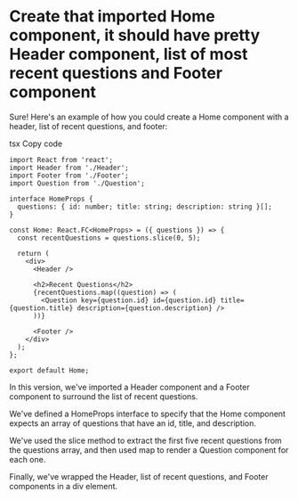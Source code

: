 # Create that imported Home component, it should have pretty Header component, list of most recent questions and Footer component

Sure! Here's an example of how you could create a Home component with a header, list of recent questions, and footer:

tsx
Copy code

```
import React from 'react';
import Header from './Header';
import Footer from './Footer';
import Question from './Question';

interface HomeProps {
  questions: { id: number; title: string; description: string }[];
}

const Home: React.FC<HomeProps> = ({ questions }) => {
  const recentQuestions = questions.slice(0, 5);

  return (
    <div>
      <Header />

      <h2>Recent Questions</h2>
      {recentQuestions.map((question) => (
        <Question key={question.id} id={question.id} title={question.title} description={question.description} />
      ))}

      <Footer />
    </div>
  );
};

export default Home;
```

In this version, we've imported a Header component and a Footer component to surround the list of recent questions.

We've defined a HomeProps interface to specify that the Home component expects an array of questions that have an id, title, and description.

We've used the slice method to extract the first five recent questions from the questions array, and then used map to render a Question component for each one.

Finally, we've wrapped the Header, list of recent questions, and Footer components in a div element.
